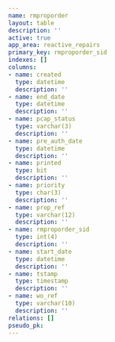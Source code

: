 ```yaml
---
name: rmproporder
layout: table
description: ''
active: true
app_area: reactive_repairs
primary_key: rmproporder_sid
indexes: []
columns:
- name: created
  type: datetime
  description: ''
- name: end_date
  type: datetime
  description: ''
- name: pcap_status
  type: varchar(3)
  description: ''
- name: pre_auth_date
  type: datetime
  description: ''
- name: printed
  type: bit
  description: ''
- name: priority
  type: char(3)
  description: ''
- name: prop_ref
  type: varchar(12)
  description: ''
- name: rmproporder_sid
  type: int(4)
  description: ''
- name: start_date
  type: datetime
  description: ''
- name: tstamp
  type: timestamp
  description: ''
- name: wo_ref
  type: varchar(10)
  description: ''
relations: []
pseudo_pk: 
---
```


